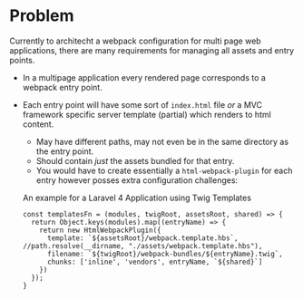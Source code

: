 # Problem

Currently to architecht a webpack configuration for multi page web applications, there are many requirements for managing all assets and entry points. 

- In a multipage application every rendered page corresponds to a webpack entry point.
- Each entry point will have some sort of `index.html` file _or_ a MVC framework specific server template (partial) which renders to html content.
  - May have different paths, may not even be in the same directory as the entry point.
  - Should contain _just_ the assets bundled for that entry.
  - You would have to create essentially a `html-webpack-plugin` for each entry however posses extra configuration challenges:
  
  An example for a Laravel 4 Application using Twig Templates

  ```
  const templatesFn = (modules, twigRoot, assetsRoot, shared) => {
    return Object.keys(modules).map((entryName) => {
      return new HtmlWebpackPlugin({
        template: `${assetsRoot}/webpack.template.hbs`, //path.resolve(__dirname, "./assets/webpack.template.hbs"),
        filename: `${twigRoot}/webpack-bundles/${entryName}.twig`,
        chunks: ['inline', 'vendors', entryName, `${shared}`]
      })
    });
  } 
  ```
